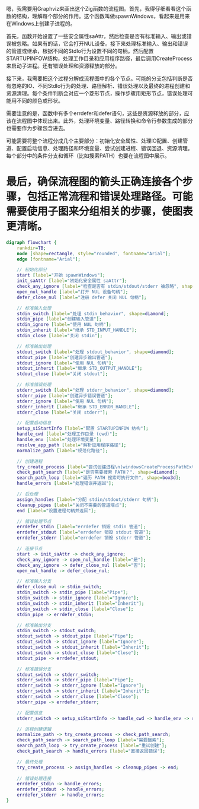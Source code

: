 嗯，我需要用Graphviz来画出这个Zig函数的流程图。首先，我得仔细看看这个函数的结构，理解每个部分的作用。这个函数叫做spawnWindows，看起来是用来在Windows上创建子进程的。

首先，函数开始设置了一些安全属性saAttr，然后检查是否有标准输入、输出或错误被忽略。如果有的话，它会打开NUL设备。接下来处理标准输入、输出和错误的管道或继承，根据不同的StdIo行为设置不同的句柄。然后配置STARTUPINFOW结构，处理工作目录和应用程序路径，最后调用CreateProcess来启动子进程。还有错误处理和资源释放的部分。

接下来，我需要把这个过程分解成流程图中的各个节点。可能的分支包括判断是否有忽略的IO、不同StdIo行为的处理、路径解析、错误处理以及最终的进程创建和资源清理。每个条件判断会对应一个菱形节点，操作步骤用矩形节点，错误处理可能用不同的颜色或形状。

需要注意的是，函数中有多个errdefer和defer语句，这些是资源释放的部分，应该在流程图中体现出来。此外，处理环境变量、路径转换和命令行参数生成的部分也需要作为步骤包含进去。

可能需要将整个流程分成几个主要部分：初始化安全属性、处理IO配置、创建管道、配置启动信息、处理路径和环境变量、尝试创建进程、错误回退、资源清理。每个部分中的条件分支和循环（比如搜索PATH）也要在流程图中展示。

最后，确保流程图的箭头正确连接各个步骤，包括正常流程和错误处理路径。可能需要使用子图来分组相关的步骤，使图表更清晰。
================================================
```dot
digraph flowchart {
    rankdir=TB;
    node [shape=rectangle, style="rounded", fontname="Arial"];
    edge [fontname="Arial"];

    // 初始化部分
    start [label="开始 spawnWindows"];
    init_saAttr [label="初始化安全属性 saAttr"];
    check_any_ignore [label="检查是否有 stdin/stdout/stderr 被忽略", shape=diamond];
    open_nul_handle [label="打开 NUL 设备句柄"];
    defer_close_nul [label="注册 defer 关闭 NUL 句柄"];

    // 标准输入处理
    stdin_switch [label="处理 stdin_behavior", shape=diamond];
    stdin_pipe [label="创建输入管道"];
    stdin_ignore [label="使用 NUL 句柄"];
    stdin_inherit [label="继承 STD_INPUT_HANDLE"];
    stdin_close [label="关闭 stdin"];

    // 标准输出处理
    stdout_switch [label="处理 stdout_behavior", shape=diamond];
    stdout_pipe [label="创建异步输出管道"];
    stdout_ignore [label="使用 NUL 句柄"];
    stdout_inherit [label="继承 STD_OUTPUT_HANDLE"];
    stdout_close [label="关闭 stdout"];

    // 标准错误处理
    stderr_switch [label="处理 stderr_behavior", shape=diamond];
    stderr_pipe [label="创建异步错误管道"];
    stderr_ignore [label="使用 NUL 句柄"];
    stderr_inherit [label="继承 STD_ERROR_HANDLE"];
    stderr_close [label="关闭 stderr"];

    // 配置启动信息
    setup_siStartInfo [label="配置 STARTUPINFOW 结构"];
    handle_cwd [label="处理工作目录 (cwd)"];
    handle_env [label="处理环境变量"];
    resolve_app_path [label="解析应用程序路径"];
    normalize_path [label="规范化路径"];

    // 创建进程
    try_create_process [label="尝试创建进程\n(windowsCreateProcessPathExt)", shape=parallelogram];
    check_path_search [label="是否需要搜索 PATH？", shape=diamond];
    search_path_loop [label="遍历 PATH 搜索可执行文件", shape=box3d];
    handle_errors [label="处理错误并返回"];

    // 后处理
    assign_handles [label="分配 stdin/stdout/stderr 句柄"];
    cleanup_pipes [label="关闭不需要的管道端点"];
    end [label="设置进程句柄并返回"];

    // 错误处理节点
    errdefer_stdin [label="errdefer 销毁 stdin 管道"];
    errdefer_stdout [label="errdefer 销毁 stdout 管道"];
    errdefer_stderr [label="errdefer 销毁 stderr 管道"];

    // 连接节点
    start -> init_saAttr -> check_any_ignore;
    check_any_ignore -> open_nul_handle [label="是"];
    check_any_ignore -> defer_close_nul [label="否"];
    open_nul_handle -> defer_close_nul;

    // 标准输入分支
    defer_close_nul -> stdin_switch;
    stdin_switch -> stdin_pipe [label="Pipe"];
    stdin_switch -> stdin_ignore [label="Ignore"];
    stdin_switch -> stdin_inherit [label="Inherit"];
    stdin_switch -> stdin_close [label="Close"];
    stdin_pipe -> errdefer_stdin;

    // 标准输出分支
    stdin_switch -> stdout_switch;
    stdout_switch -> stdout_pipe [label="Pipe"];
    stdout_switch -> stdout_ignore [label="Ignore"];
    stdout_switch -> stdout_inherit [label="Inherit"];
    stdout_switch -> stdout_close [label="Close"];
    stdout_pipe -> errdefer_stdout;

    // 标准错误分支
    stdout_switch -> stderr_switch;
    stderr_switch -> stderr_pipe [label="Pipe"];
    stderr_switch -> stderr_ignore [label="Ignore"];
    stderr_switch -> stderr_inherit [label="Inherit"];
    stderr_switch -> stderr_close [label="Close"];
    stderr_pipe -> errdefer_stderr;

    // 配置信息
    stderr_switch -> setup_siStartInfo -> handle_cwd -> handle_env -> resolve_app_path -> normalize_path;

    // 进程创建逻辑
    normalize_path -> try_create_process -> check_path_search;
    check_path_search -> search_path_loop [label="需要搜索"];
    search_path_loop -> try_create_process [label="重试创建"];
    check_path_search -> handle_errors [label="直接返回错误"];

    // 最终处理
    try_create_process -> assign_handles -> cleanup_pipes -> end;
    
    // 错误处理连接
    errdefer_stdin -> handle_errors;
    errdefer_stdout -> handle_errors;
    errdefer_stderr -> handle_errors;
}
```